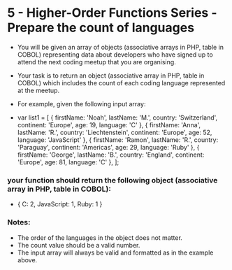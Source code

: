 # 5 - Higher-Order Functions Series - Prepare the count of languages

- You will be given an array of objects (associative arrays in PHP, table in COBOL) representing data about developers who have signed up to attend the next coding meetup that you are organising.

- Your task is to return an object (associative array in PHP, table in COBOL) which includes the count of each coding language represented at the meetup.

- For example, given the following input array:

* var list1 = [
  { firstName: 'Noah', lastName: 'M.', country: 'Switzerland', continent: 'Europe', age: 19, language: 'C' },
  { firstName: 'Anna', lastName: 'R.', country: 'Liechtenstein', continent: 'Europe', age: 52, language: 'JavaScript' },
  { firstName: 'Ramon', lastName: 'R.', country: 'Paraguay', continent: 'Americas', age: 29, language: 'Ruby' },
  { firstName: 'George', lastName: 'B.', country: 'England', continent: 'Europe', age: 81, language: 'C' },
  ];

### your function should return the following object (associative array in PHP, table in COBOL):

- { C: 2, JavaScript: 1, Ruby: 1 }

### Notes:

- The order of the languages in the object does not matter.
- The count value should be a valid number.
- The input array will always be valid and formatted as in the example above.
